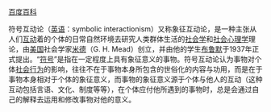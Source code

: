 [百度百科](https://baike.baidu.com/item/%E7%AC%A6%E5%8F%B7%E4%BA%92%E5%8A%A8%E8%AE%BA/7827803)

符号互动论（[英语](https://baike.baidu.com/item/%E8%8B%B1%E8%AF%AD/109997?fromModule=lemma_inlink)：symbolic interactionism）又称象征互动论，是一种主张从人们[互动](https://baike.baidu.com/item/%E4%BA%92%E5%8A%A8/10073145?fromModule=lemma_inlink)着的个体的日常自然环境去研究人类群体生活的[社会学](https://baike.baidu.com/item/%E7%A4%BE%E4%BC%9A%E5%AD%A6/283098?fromModule=lemma_inlink)和[社会心理学](https://baike.baidu.com/item/%E7%A4%BE%E4%BC%9A%E5%BF%83%E7%90%86%E5%AD%A6/80310?fromModule=lemma_inlink)理论，由[美国](https://baike.baidu.com/item/%E7%BE%8E%E5%9B%BD/125486?fromModule=lemma_inlink)社会学家[米德](https://baike.baidu.com/item/%E7%B1%B3%E5%BE%B7/862603?fromModule=lemma_inlink)（G. H. Mead）创立，并由他的学生[布鲁默](https://baike.baidu.com/item/%E5%B8%83%E9%B2%81%E9%BB%98/2792545?fromModule=lemma_inlink)于1937年正式提出。“[符号](https://baike.baidu.com/item/%E7%AC%A6%E5%8F%B7/197?fromModule=lemma_inlink)”是指在一定程度上具有象征意义的事物。符号互动论认为事物对个体[社会行为](https://baike.baidu.com/item/%E7%A4%BE%E4%BC%9A%E8%A1%8C%E4%B8%BA/2554073?fromModule=lemma_inlink)的影响，往往不在于事物本身所包含的世俗化的内容与功用，而是在于事物本身相对于个体的象征意义，而事物的象征意义源于个体与他人的互动（这种互动包括言语、文化、制度等等），在个体应付他所遇到的事物时，总是会通过自己的解释去运用和修改事物对他的意义。